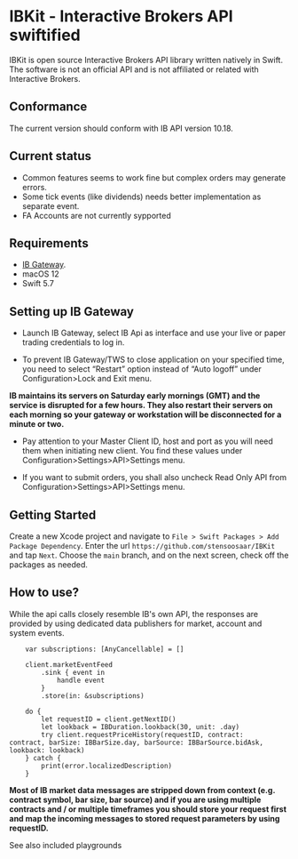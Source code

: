 # IBKit - Interactive Brokers API swiftified

IBKit is open source Interactive Brokers API library written natively in Swift. 
The software is not an official API and is not affiliated or related with Interactive Brokers.

## Conformance
The current version should conform with IB API version 10.18. 

## Current status
- Common features seems to work fine but complex orders may generate errors. 
- Some tick events (like dividends) needs better implementation as separate event.
- FA Accounts are not currently sypported

## Requirements
- [IB Gateway](https://www.interactivebrokers.com/en/trading/ibgateway-stable.php).
- macOS 12
- Swift 5.7

## Setting up IB Gateway
- Launch IB Gateway, select IB Api as interface and use your live or paper trading credentials to log in.

- To prevent IB Gateway/TWS to close application on your specified time, you need to select “Restart” option instead of “Auto logoff” under Configuration>Lock and Exit menu.

**IB maintains its servers on Saturday early mornings (GMT) and the service is disrupted for a few hours. They also restart their servers on each morning so your gateway or workstation will be disconnected for a minute or two.**

- Pay attention to your Master Client ID, host and port as you will need them when initiating new client. You find these values 
under Configuration>Settings>API>Settings menu.

- If you want to submit orders, you shall also uncheck Read Only API from Configuration>Settings>API>Settings menu.


## Getting Started
Create a new Xcode project and navigate to `File > Swift Packages > Add Package Dependency`. Enter the url `https://github.com/stensoosaar/IBKit` and tap `Next`. Choose the `main` branch, and on the next screen, check off the packages as needed.

## How to use?
While the api calls closely resemble IB's own API, the responses are provided by using dedicated data publishers for market, account and system events. 

```
	var subscriptions: [AnyCancellable] = []

	client.marketEventFeed
		.sink { event in 
			handle event
		}
		.store(in: &subscriptions)

	do {
		let requestID = client.getNextID()
		let lookback = IBDuration.lookback(30, unit: .day)
		try client.requestPriceHistory(requestID, contract: 	contract, barSize: IBBarSize.day, barSource: IBBarSource.bidAsk, lookback: lookback)
	} catch {
		print(error.localizedDescription)
	}
```

**Most of IB market data messages are stripped down from context (e.g. contract symbol, bar size, bar source) and if you are using multiple contracts and / or multiple timeframes you should store your request first and map the incoming messages to stored request parameters by using requestID.**

See also included playgrounds

